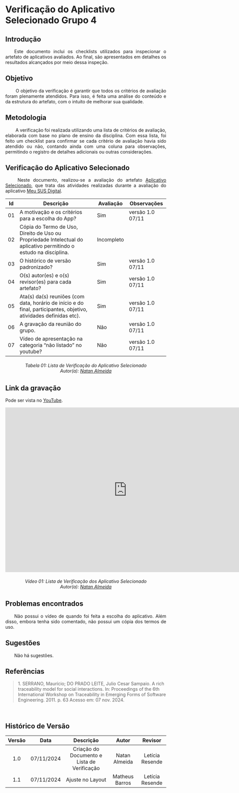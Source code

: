 # Verificação do Aplicativo Selecionado Grupo 4

## Introdução

<p align="justify">
&emsp;&emsp;Este documento inclui os checklists utilizados para inspecionar o artefato de aplicativos avaliados. Ao final, são apresentados em detalhes os resultados alcançados por meio dessa inspeção.
</p>

## Objetivo

<p align="justify">
&emsp;&emsp; O objetivo da verificação é garantir que todos os critérios de avaliação foram plenamente atendidos. Para isso, é feita uma análise do conteúdo e da estrutura do artefato, com o intuito de melhorar sua qualidade.
</p>

## Metodologia
<p align="justify">
&emsp;&emsp; A verificação foi realizada utilizando uma lista de critérios de avaliação, elaborada com base no plano de ensino da disciplina. Com essa lista, foi feito um checklist para confirmar se cada critério de avaliação havia sido atendido ou não, contando ainda com uma coluna para observações, permitindo o registro de detalhes adicionais ou outras considerações.
</p>

## Verificação do Aplicativo Selecionado

<p align="justify">
&emsp;&emsp; Neste documento, realizou-se a avaliação do artefato <a href="https://requisitos-de-software.github.io/2024.2-MeuSUSDigital/planejamento/app-selecionado/" target = "_blank">Aplicativo Selecionado</a>, que trata das atividades realizadas durante a avaliação do aplicativo <a href="https://play.google.com/store/apps/details?id=br.gov.datasus.cnsdigital&hl=pt_BR" target = "_blank">Meu SUS Digital</a>.
</p>

| Id  | Descrição                                                                                                          | Avaliação  | Observações                                                         |
| --- | ------------------------------------------------------------------------------------------------------------------ | ---------- | ------------------------------------------------------------------- |
| 01  | A motivação e os critérios para a escolha do App?| Sim | versão 1.0 07/11 |
| 02  | Cópia do Termo de Uso, Direito de Uso ou Propriedade Intelectual do aplicativo permitindo o estudo na disciplina.  | Incompleto |  |
| 03  | O histórico de versão padronizado? | Sim | versão 1.0 07/11 |
| 04  | O(s) autor(es) e o(s) revisor(es) para cada artefato? | Sim | versão 1.0 07/11 |
| 05  | Ata(s) da(s) reuniões (com data, horário de início e do final, participantes, objetivo, atividades definidas etc). | Sim | versão 1.0 07/11 |
| 06  | A gravação da reunião do grupo. | Não | versão 1.0 07/11 |
| 07  | Vídeo de apresentação na categoria “não listado” no youtube? | Não | versão 1.0 07/11 |

<p align="justify">
<h6 align = "center"> Tabela 01: Lista de Verificação do Aplicativo Selecionado
<br> Autor(a): <a href="https://github.com/natanalmeida03">Natan Almeida</a></h6>
</p>

## Link da gravação
Pode ser vista no <a href="https://youtu.be/fy8v4uSvXlM" target="_blank">YouTube</a>.

<center>
<iframe width="760" height="515" src="https://www.youtube.com/embed/fy8v4uSvXlM?si=xp0Pyba6TNWOh5xu" title="YouTube video player" frameborder="0" allow="accelerometer; autoplay; clipboard-write; encrypted-media; gyroscope; picture-in-picture; web-share" referrerpolicy="strict-origin-when-cross-origin" allowfullscreen></iframe>
    
<p align="justify">
<h6 align = "center"> Vídeo 01: Lista de Verificação dos Aplicativo Selecionado
<br> Autor(a): <a href="https://github.com/natanalmeida03" target = "_blank">Natan Almeida</a></h6>
</p>
</center>

## Problemas encontrados
<p align="justify">&emsp;&emsp;Não possui o vídeo de quando foi feita a escolha do aplicativo. Além disso, embora tenha sido comentado, não possui um cópia dos termos de uso.</p>

## Sugestões
<p align="justify">&emsp;&emsp;Não há sugestões.</p>


## Referências

> <p id="1">1. SERRANO, Maurício; DO PRADO LEITE, Julio Cesar Sampaio. A rich traceability model for social interactions. In: Proceedings of the 6th International Workshop on Traceability in Emerging Forms of Software Engineering. 2011. p. 63
>    Acesso em: 07 nov. 2024.

</p>

<br>


## Histórico de Versão


<center>

| Versão |    Data    |                  Descrição                  |     Autor     |     Revisor     |
| :----: | :--------: | :-----------------------------------------: | :-----------: | :-------------: |
|  1.0   | 07/11/2024 | Criação do Documento e Lista de Verificação | Natan Almeida | Letícia Resende |
|  1.1   | 07/11/2024 | Ajuste no Layout | Matheus Barros | Letícia Resende|

<center>
